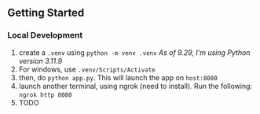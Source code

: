 ## Getting Started
### Local Development
1. create a `.venv` using `python -m venv .venv`
*As of 9.29, I'm using Python version 3.11.9*
2. For windows, use `.venv/Scripts/Activate`
3. then, do `python app.py`. This will launch the app on `host:8080`
4. launch another terminal, using ngrok (need to install). Run the following:
        `ngrok http 8080`
5. TODO
